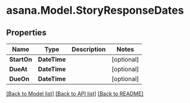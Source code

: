 
# asana.Model.StoryResponseDates

## Properties

Name | Type | Description | Notes
------------ | ------------- | ------------- | -------------
**StartOn** | **DateTime** |  | [optional] 
**DueAt** | **DateTime** |  | [optional] 
**DueOn** | **DateTime** |  | [optional] 

[[Back to Model list]](../README.md#documentation-for-models)
[[Back to API list]](../README.md#documentation-for-api-endpoints)
[[Back to README]](../README.md)

